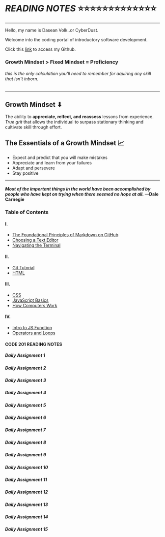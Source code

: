 # *READING NOTES* ⭐⭐⭐⭐⭐⭐⭐⭐⭐⭐⭐⭐⭐

____
Hello, my name is Dasean Volk..or CyberDust.

Welcome into the coding portal of introductory software development.

Click this [link](https://github.com/Cyber-Dust) to access my Github.


### Growth Mindset > Fixed Mindset = **Proficiency**

###### *this is the only calculation you'll need to remember for aquiring any skill that isn't inborn.*

----

## Growth Mindset ⬇

The ability to **appreciate, relfect, and reassess** lessons from experience. *True grit* that allows the individual to surpass stationary thinking and cultivate skill through effort.

## The Essentials of a Growth Mindset 📈

* Expect and predict that you will make mistakes
* Appreciate and learn from your failures
* Adapt and persevere
* Stay positive

---

#### *Most of the important things in the world have been accomplished by people who have kept on trying when there seemed no hope at all.* —Dale Carnegie

### Table of Contents

#### I.

* [The Foundational Principles of Markdown on GitHub](markdown.md)
* [Choosing a Text Editor](markdown2.md)
* [Navigating the Terminal](terminal.md)

#### II.

* [Git Tutorial](markdown3.md)
* [HTML](HTML.md)

#### III.

* [CSS](CSS.md)
* [JavaScript Basics](introJS.md)
* [How Computers Work](computerworks.md)

#### IV.

* [Intro to JS Function](introJS.md)
* [Operators and Loops](Oploop.md)

#### CODE 201 READING NOTES

##### Daily Assignment 1

##### Daily Assignment 2

##### Daily Assignment 3

##### Daily Assignment 4

##### Daily Assignment 5

##### Daily Assignment 6

##### Daily Assignment 7

##### Daily Assignment 8

##### Daily Assignment 9

##### Daily Assignment 10

##### Daily Assignment 11

##### Daily Assignment 12

##### Daily Assignment 13

##### Daily Assignment 14

##### Daily Assignment 15

